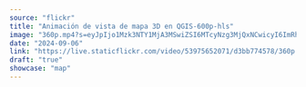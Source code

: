 ```yaml
---
source: "flickr"
title: "Animación de vista de mapa 3D en QGIS-600p-hls"
image: "360p.mp4?s=eyJpIjo1Mzk3NTY1MjA3MSwiZSI6MTcyNzg3MjQxNCwicyI6ImRhZDMzN2U1ZjMwM2VhOWUwMmZiYTIwZDNhMjY5MDFlMzZiOTA5MWIiLCJ2IjoxfQ.mp4"
date: "2024-09-06"
link: "https://live.staticflickr.com/video/53975652071/d3bb774578/360p.mp4?s=eyJpIjo1Mzk3NTY1MjA3MSwiZSI6MTcyNzg3MjQxNCwicyI6ImRhZDMzN2U1ZjMwM2VhOWUwMmZiYTIwZDNhMjY5MDFlMzZiOTA5MWIiLCJ2IjoxfQ"
draft: "true"
showcase: "map"
---
```

